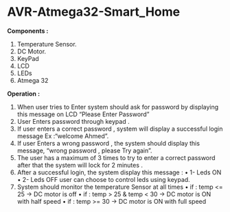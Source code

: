 # AVR-Atmega32-Smart_Home

**Components :**

1. Temperature Sensor.
2. DC Motor.
3. KeyPad
4. LCD
5. LEDs
6. Atmega 32

**Operation :**
1. When user tries to Enter system should ask for password by displaying this message on LCD “Please Enter Password”
2. User Enters password through keypad .
3. If user enters a correct password , system will display a successful login message Ex :“welcome Ahmed”.
4. If user Enters a wrong password , the system should display this message, “wrong password , please Try again”.
5. The user has a maximum of 3 times to try to enter a correct password after that the system will lock for 2 minutes .
6. After a successful login, the system display this message :
•  1- Leds ON
•  2- Leds OFF
user can choose to control leds using keypad.
7. System should monitor the
temperature Sensor at all times
• if : temp <= 25 -> DC motor is off
• if : temp > 25 & temp < 30 -> DC motor is
ON with half speed
• if : temp >= 30 -> DC motor is ON
with full speed

